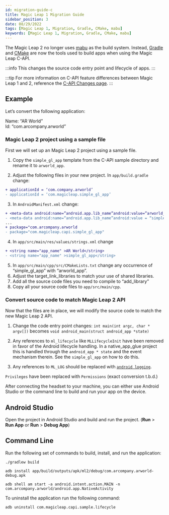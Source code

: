 ```yaml
---
id: migration-guide-c
title: Magic Leap 1 Migration Guide
sidebar_position: 3
date: 08/29/2022
tags: [Magic Leap 1, Migration, Gradle, CMake, mabu]
keywords: [Magic Leap 1, Migration, Gradle, CMake, mabu]
---
```


The Magic Leap 2 no longer uses [mabu](https://developer.magicleap.com/en-us/learn/guides/magic-leap-builder-overview) as the build system. Instead, [Gradle](https://gradle.org/) and [CMake](https://cmake.org/) are now the tools used to build apps when using the Magic Leap C-API.

:::info
This changes the source code entry point and lifecycle of apps.
:::

:::tip
For more information on C-API feature differences between Magic Leap 1 and 2, reference the [C-API Changes page](/versioned_docs/version-1.1.0-dev2/guides/native/ml2-capi-changes.md).
:::

## Example

Let’s convert the following application:

Name: “AR World”  
Id: “com.arcompany.arworld”

### Magic Leap 2 project using a sample file

First we will set up an Magic Leap 2 project using a sample file.

1. Copy the `simple_gl_app` template from the C-API sample directory and rename it to `arworld_app`.

2. Adjust the following files in your new project. In `app/build.gradle` change:

```diff
+ applicationId = ‘com.company.arworld’
- applicationId = ‘com.magicleap.simple_gl_app’
```

3. In `AndroidManifest.xml` change:

```diff
+ <meta-data android:name=”android.app.lib_name”android:value=”arworld_app”/>
- <meta-data android:name=“android.app.lib_name”android:value = “simple_gl_app”/>
...
+ package="com.arcompany.arworld
- package="com.magicleap.capi.simple_gl_app"
```

4. In `app/src/main/res/values/strings.xml` change

```diff
+ <string name="app_name" >AR World</string>
- <string name="app_name" >simple_gl_app</string>
```

5. In `app/src/main/cpp/src/CMakeLists.txt` change any occurrence of “simple_gl_app” with “arworld_app”.
6. Adjust the target_link_libraries to match your use of shared libraries.
7. Add all the source code files you need to compile to “add_library”
8. Copy all your source code files to `app/src/main/cpp`.

### Convert source code to match Magic Leap 2 API

Now that the files are in place, we will modify the source code to match the new Magic Leap 2 API.

1. Change the code entry point changes: `int main(int argc, char * argv[])` becomes `void android_main(struct android_app *state)`

2. Any references to `ml_lifecycle` like `MLLifecycleInit` have been removed in favor of the Android lifecycle handling. In a native_app_glue project this is handled through the `android_app * state` and the event mechanism therein. See the `simple_gl_app` on how to do this.

3. Any references to `ML_LOG` should be replaced with [`android logging`](https://developer.android.com/ndk/reference/group/logging).

`Privileges` have been replaced with `Permissions` (exact conversion t.b.d.)

After connecting the headset to your machine, you can either use Android Studio or the command line to build and run your app on the device.

## Android Studio

Open the project in Android Studio and build and run the project. (**Run** > **Run App** or **Run** > **Debug App**)

## Command Line

Run the following set of commands to build, install, and run the application:

```shell
./gradlew build

adb install app/build/outputs/apk/ml2/debug/com.arcompany.arworld-debug.apk

adb shell am start -a android.intent.action.MAIN -n com.arcompany.arworld/android.app.NativeActivity
```

To uninstall the application run the following command:

```shell
adb uninstall com.magicleap.capi.sample.lifecycle 
```
